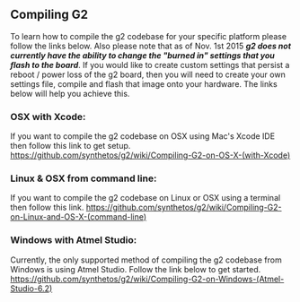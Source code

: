 ## Compiling G2
To learn how to compile the g2 codebase for your specific platform please follow the links below.  Also please note that as of Nov. 1st 2015 ***g2 does not currently have the ability to change the "burned in" settings that you flash to the board***.  If you would like to create custom settings that persist a reboot / power loss of the g2 board, then you will need to create your own settings file, compile and flash that image onto your hardware.  The links below will help you achieve this.

### OSX with Xcode:
If you want to compile the g2 codebase on OSX using Mac's Xcode IDE then follow this link to get setup.
https://github.com/synthetos/g2/wiki/Compiling-G2-on-OS-X-(with-Xcode)

### Linux & OSX from command line:
If you want to compile the g2 codebase on Linux or OSX using a terminal then follow this link.
https://github.com/synthetos/g2/wiki/Compiling-G2-on-Linux-and-OS-X-(command-line) 

### Windows with Atmel Studio:
Currently, the only supported method of compiling the g2 codebase from Windows is using Atmel Studio.  Follow the link below to get started.
https://github.com/synthetos/g2/wiki/Compiling-G2-on-Windows-(Atmel-Studio-6.2)